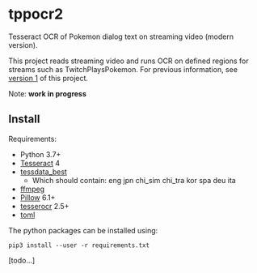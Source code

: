 # tppocr2

Tesseract OCR of Pokemon dialog text on streaming video (modern version).

This project reads streaming video and runs OCR on defined regions for streams such as TwitchPlaysPokemon. For previous
information, see [version 1](https://github.com/chfoo/tppocr) of this project.

Note: **work in progress**

## Install

Requirements:

* Python 3.7+
* [Tesseract](https://github.com/tesseract-ocr/tesseract) 4
* [tessdata_best](https://github.com/tesseract-ocr/tessdata_best)
  * Which should contain: eng jpn chi_sim chi_tra kor spa deu ita
* [ffmpeg](https://ffmpeg.org/download.html)
* [Pillow](https://pillow.readthedocs.io/en/stable/index.html) 6.1+
* [tesserocr](https://github.com/sirfz/tesserocr) 2.5+
* [toml](https://github.com/uiri/toml)

The python packages can be installed using:

    pip3 install --user -r requirements.txt

[todo...]
